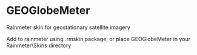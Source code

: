 # GEOGlobeMeter
Rainmeter skin for geostationary satellite imagery

Add to rainmeter using .rmskin package, or place GEOGlobeMeter in your Rainmeter\Skins directory
